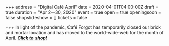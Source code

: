 +++
address = "Digital Café April"
date = 2020-04-01T04:00:00Z
draft = true
duration = "Apr 2—30, 2020"
event = true
open = true
openingsoon = false
shopslideshow = []
tickets = false

+++
In light of the pandemic, Café Forgot has temporarily closed our brick and mortar location and has moved to the world-wide-web for the month of April. [**_Click to shop!_**](https://shop.cafeforgot.com/ "Click to shop")
